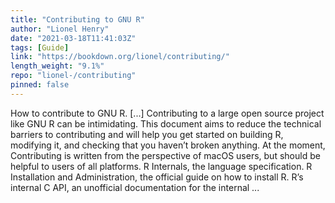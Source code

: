 ```yaml
---
title: "Contributing to GNU R"
author: "Lionel Henry"
date: "2021-03-18T11:41:03Z"
tags: [Guide]
link: "https://bookdown.org/lionel/contributing/"
length_weight: "9.1%"
repo: "lionel-/contributing"
pinned: false
---
```


How to contribute to GNU R. [...] Contributing to a large open source project like GNU R can be intimidating. This document aims to reduce the technical barriers to contributing and will help you get started on building R, modifying it, and checking that you haven’t broken anything. At the moment, Contributing is written from the perspective of macOS users, but should be helpful to users of all platforms. R Internals, the language specification. R Installation and Administration, the official guide on how to install R. R’s internal C API, an unofficial documentation for the internal ...
